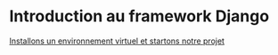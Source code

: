 # Introduction au framework Django


[Installons un environnement virtuel et startons notre projet](https://github.com/CalcagnoLoic/workshop_python/blob/main/2.Framework_django/01.start_venv.md)